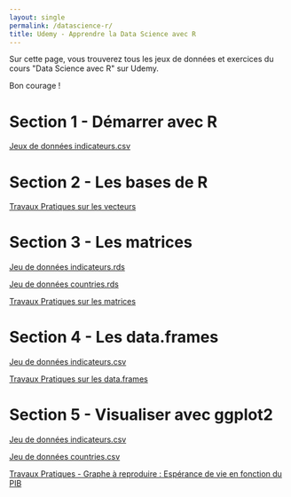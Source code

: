 ```yaml
---
layout: single
permalink: /datascience-r/
title: Udemy - Apprendre la Data Science avec R
---
```


Sur cette page, vous trouverez tous les jeux de données et exercices du cours "Data Science avec R" sur Udemy.

Bon courage !

# Section 1 - Démarrer avec R

[Jeux de données indicateurs.csv](https://s3.eu-central-1.amazonaws.com/commentdevenirdatascientist/udemy-data-science-r/intro/indicateurs.csv)

# Section 2 - Les bases de R

[Travaux Pratiques sur les vecteurs](https://s3.eu-central-1.amazonaws.com/commentdevenirdatascientist/udemy-data-science-r/fondamentaux+de+R/exercices_vecteurs.R)

# Section 3 - Les matrices

[Jeu de données indicateurs.rds](https://s3.eu-central-1.amazonaws.com/commentdevenirdatascientist/udemy-data-science-r/matrices/indicateurs.rds)

[Jeu de données countries.rds](https://s3.eu-central-1.amazonaws.com/commentdevenirdatascientist/udemy-data-science-r/matrices/countries.rds)

[Travaux Pratiques sur les matrices](https://s3.eu-central-1.amazonaws.com/commentdevenirdatascientist/udemy-data-science-r/matrices/exercices_matrices.R)

# Section 4 - Les data.frames

[Jeu de données indicateurs.csv](https://s3.eu-central-1.amazonaws.com/commentdevenirdatascientist/udemy-data-science-r/data.frames/indicateurs.csv)

[Travaux Pratiques sur les data.frames](https://s3.eu-central-1.amazonaws.com/commentdevenirdatascientist/udemy-data-science-r/data.frames/exercices_dataframes.R)

# Section 5 - Visualiser avec ggplot2

[Jeu de données indicateurs.csv](https://s3.eu-central-1.amazonaws.com/commentdevenirdatascientist/udemy-data-science-r/data.frames/indicateurs.csv)

[Jeu de données countries.csv](https://s3.eu-central-1.amazonaws.com/commentdevenirdatascientist/udemy-data-science-r/ggplot2/countries.csv)

[Travaux Pratiques - Graphe à reproduire : Espérance de vie en fonction du PIB](https://s3.eu-central-1.amazonaws.com/commentdevenirdatascientist/udemy-data-science-r/ggplot2/Esp%C3%A9rance+de+vie+en+fonction+du+PIB.png)
